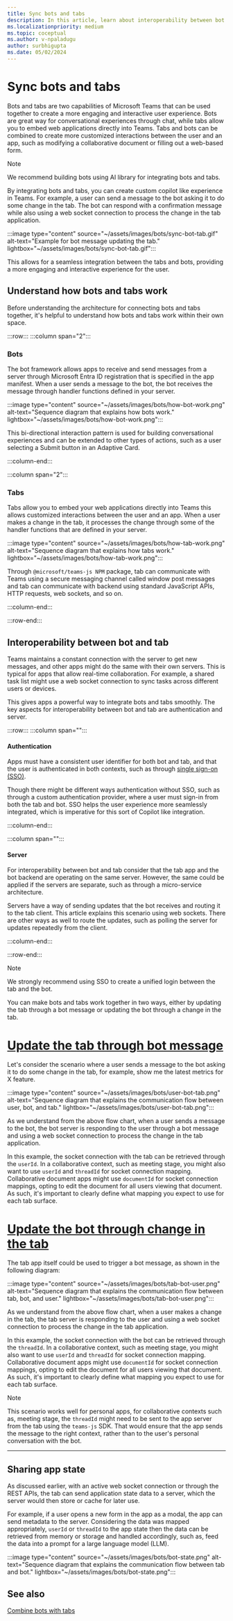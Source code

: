 ```yaml
---
title: Sync bots and tabs
description: In this article, learn about interoperability between bot and tab.
ms.localizationpriority: medium
ms.topic: coceptual
ms.author: v-npaladugu
author: surbhigupta
ms.date: 05/02/2024
---
```


# Sync bots and tabs

Bots and tabs are two capabilities of Microsoft Teams that can be used together to create a more engaging and interactive user experience. Bots are great way for conversational experiences through chat, while tabs allow you to embed web applications directly into Teams. Tabs and bots can be combined to create more customized interactions between the user and an app, such as modifying a collaborative document or filling out a web-based form.

> [!NOTE]
> We recommend building bots using AI library for integrating bots and tabs.

By integrating bots and tabs, you can create custom copilot like experience in Teams. For example, a user can send a message to the bot asking it to do some change in the tab. The bot can respond with a confirmation message while also using a web socket connection to process the change in the tab application.

:::image type="content" source="~/assets/images/bots/sync-bot-tab.gif" alt-text="Example for bot message updating the tab." lightbox="~/assets/images/bots/sync-bot-tab.gif":::

This allows for a seamless integration between the tabs and bots, providing a more engaging and interactive experience for the user.

## Understand how bots  and tabs work

Before understanding the architecture for connecting bots and tabs together, it's helpful to understand how bots and tabs work within their own space. 

:::row:::
:::column span="2":::

### Bots

The bot framework allows apps to receive and send messages from a server through Microsoft Entra ID registration that is specified in the app manifest. When a user sends a message to the bot, the bot receives the message through handler functions defined in your server. 

:::image type="content" source="~/assets/images/bots/how-bot-work.png" alt-text="Sequence diagram that explains how bots work." lightbox="~/assets/images/bots/how-bot-work.png":::

This bi-directional interaction pattern is used for building conversational experiences and can be extended to other types of actions, such as a user selecting a Submit button in an Adaptive Card. 

:::column-end:::

:::column span="2":::

### Tabs

Tabs allow you to embed your web applications directly into Teams this allows customized interactions between the user and an app. When a user makes a change in the tab, it processes the change through some of the handler functions that are defined in your server.

:::image type="content" source="~/assets/images/bots/how-tab-work.png" alt-text="Sequence diagram that explains how tabs work." lightbox="~/assets/images/bots/how-tab-work.png":::

Through `@microsoft/teams-js NPM` package, tab can communicate with Teams using a secure messaging channel called window post messages and tab can communicate with backend using standard JavaScript APIs, HTTP requests, web sockets, and so on.

:::column-end:::

:::row-end:::

## Interoperability between bot and tab

Teams maintains a constant connection with the server to get new messages, and other apps might do the same with their own servers. This is typical for apps that allow real-time collaboration. For example, a shared task list might use a web socket connection to sync tasks across different users or devices.

This gives apps a powerful way to integrate bots and tabs smoothly. The key aspects for interoperability between bot and tab are authentication and server.

:::row:::
:::column span="":::

#### Authentication

Apps must have a consistent user identifier for both bot and tab, and that the user is authenticated in both contexts, such as through [single sign-on (SSO)](~/concepts/authentication/authentication.md). 

Though there might be different ways authentication without SSO, such as through a custom authentication provider, where a user must sign-in from both the tab and bot. SSO helps the user experience more seamlessly integrated, which is imperative for this sort of Copilot like integration.

:::column-end:::

:::column span="":::

#### Server

For interoperability between bot and tab consider that the tab app and the bot backend are operating on the same server. However, the same could be applied if the servers are separate, such as through a micro-service architecture. 

Servers have a way of sending updates that the bot receives and routing it to the tab client. This article explains this scenario using web sockets. There are other ways as well to route the updates, such as polling the server for updates repeatedly from the client. 

:::column-end:::

:::row-end:::

> [!Note]
> We strongly recommend using SSO to create a unified login between the tab and the bot.

You can make bots and tabs work together in two ways, either by updating the tab through a bot message or updating the bot through a change in the tab.

# [Update the tab through bot message](#tab/update-the-tab-through-bot-message)

Let's consider the scenario where a user sends a message to the bot asking it to do some change in the tab, for example, show me the latest metrics for X feature. 

:::image type="content" source="~/assets/images/bots/user-bot-tab.png" alt-text="Sequence diagram that explains the communication flow between user, bot, and tab." lightbox="~/assets/images/bots/user-bot-tab.png":::

As we understand from the above flow chart, when a user sends a message to the bot, the bot server is responding to the user through a bot message and using a web socket connection to process the change in the tab application. 

In this example, the socket connection with the tab can be retrieved through the `userId`. In a collaborative context, such as meeting stage, you might also want to use `userId` and `threadId` for socket connection mapping. Collaborative document apps might use `documentId` for socket connection mappings, opting to edit the document for all users viewing that document. As such, it's important to clearly define what mapping you expect to use for each tab surface. 

# [Update the bot through change in the tab](#tab/update-the-bot-through-change-in-the-tab)

The tab app itself could be used to trigger a bot message, as shown in the following diagram: 

:::image type="content" source="~/assets/images/bots/tab-bot-user.png" alt-text="Sequence diagram that explains the communication flow between tab, bot, and user." lightbox="~/assets/images/bots/tab-bot-user.png":::

As we understand from the above flow chart, when a user makes a change in the tab, the tab server is responding to the user and using a web socket connection to process the change in the tab application.

In this example, the socket connection with the bot can be retrieved through the `threadId`. In a collaborative context, such as meeting stage, you might also want to use `userId` and `threadId` for socket connection mapping. Collaborative document apps might use `documentId` for socket connection mappings, opting to edit the document for all users viewing that document. As such, it's important to clearly define what mapping you expect to use for each tab surface.

> [!NOTE]
> This scenario works well for personal apps, for collaborative contexts such as, meeting stage, the `threadId` might need to be sent to the app server from the tab using the `teams-js` SDK. That would ensure that the app sends the message to the right context, rather than to the user's personal conversation with the bot.

---

## Sharing app state

As discussed earlier, with an active web socket connection or through the REST APIs, the tab can send application state data to a server, which the server would then store or cache for later use.

For example, if a user opens a new form in the app as a modal, the app can send metadata to the server. Considering the data was mapped appropriately, `userId` or `threadId` to the app state then the data can be retrieved from memory or storage and handled accordingly, such as, feed the data into a prompt for a large language model (LLM).

:::image type="content" source="~/assets/images/bots/bot-state.png" alt-text="Sequence diagram that explains the communication flow between tab and bot." lightbox="~/assets/images/bots/bot-state.png":::

## See also

[Combine bots with tabs](~/resources/bot-v3/bots-with-tabs.md)